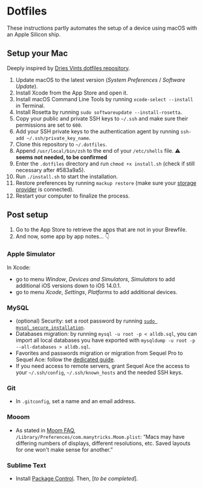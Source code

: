 # Dotfiles

These instructions partly automates the setup of a device using macOS with an Apple Silicon ship.

## Setup your Mac

Deeply inspired by [Dries Vints dotfiles repository](https://github.com/driesvints/dotfiles).

1. Update macOS to the latest version (_System Preferences_ / _Software Update_).
2. Install Xcode from the App Store and open it.
3. Install macOS Command Line Tools by running `xcode-select --install` in Terminal.
4. Install Rosetta by running `sudo softwareupdate --install-rosetta`.
5. Copy your public and private SSH keys to `~/.ssh` and make sure their permissions are set to `600`.
6. Add your SSH private keys to the authentication agent by running `ssh-add ~/.ssh/private_key_name`.
7. Clone this repository to `~/.dotfiles`.
8. Append `/usr/local/bin/zsh` to the end of your `/etc/shells` file. ⚠️ **seems not needed, to be confirmed**
9. Enter the `.dotfiles` directory and run `chmod +x install.sh` (check if still necessary after #583a9a5).
10. Run `./install.sh` to start the installation.
11. Restore preferences by running `mackup restore` (make sure your [storage provider](https://github.com/lra/mackup/blob/master/doc/README.md#storage) is connected).
12. Restart your computer to finalize the process.

## Post setup

1. Go to the App Store to retrieve the apps that are not in your Brewfile.
2. And now, some app by app notes… 👇

### Apple Simulator

In Xcode:
- go to menu _Window_, _Devices and Simulators_, _Simulators_ to add additional iOS versions down to iOS 14.0.1.
- go to menu _Xcode_, _Settings_, _Platforms_ to add additional devices.

### MySQL

- (optional) Security: set a root password by running [`sudo mysql_secure_installation`](https://dev.mysql.com/doc/refman/8.0/en/mysql-secure-installation.html).
- Databases migration: by running `mysql -u root -p < alldb.sql`, you can import all local databases you have exported with `mysqldump -u root -p --all-databases > alldb.sql`.
- Favorites and passwords migration or migration from Sequel Pro to Sequel Ace: follow the [dedicated guide](https://sequel-ace.com/get-started/migrating-from-sequel-pro.html).
- If you need access to remote servers, grant Sequel Ace the access to your `~/.ssh/config`, `~/.ssh/known_hosts` and the needed SSH keys.

### Git

- In `.gitconfig`, set a name and an email address.

### Mooom

- As stated in [Moom FAQ](https://manytricks.com/osticket/kb/faq.php?id=53), `/Library/Preferences/com.manytricks.Moom.plist`: “Macs may have differing numbers of displays, different resolutions, etc. Saved layouts for one won't make sense for another.”

### Sublime Text

- Install [Package Control](https://packagecontrol.io/installation). Then, [_to be completed_].
